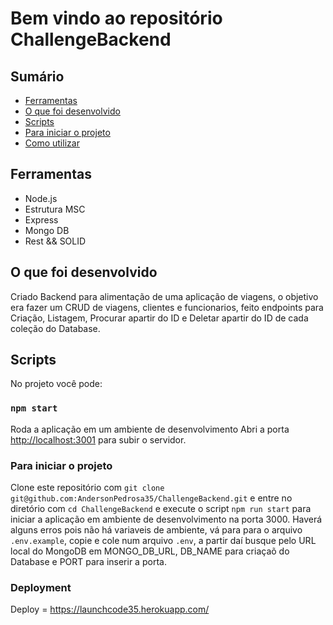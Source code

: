 # Bem vindo ao repositório ChallengeBackend

## Sumário
- [Ferramentas](#ferramentas)
- [O que foi desenvolvido](#o-que-foi-desenvolvido)
- [Scripts](#scripts)
- [Para iniciar o projeto](#para-iniciar-o-projeto)
- [Como utilizar](#como-utilizar)


## Ferramentas
  - Node.js
  - Estrutura MSC
  - Express
  - Mongo DB
  - Rest && SOLID

## O que foi desenvolvido 
 Criado Backend para alimentação de uma aplicação de viagens, o objetivo era fazer um CRUD de viagens, clientes e funcionarios,
 feito endpoints para Criação, Listagem, Procurar apartir do ID e Deletar apartir do ID de cada coleção do Database.
 
## Scripts
No projeto você pode:

### `npm start`

Roda a aplicação em um ambiente de desenvolvimento
Abri a porta [http://localhost:3001](http://localhost:3001) para subir o servidor.

### Para iniciar o projeto
 Clone este repositório com `git clone git@github.com:AndersonPedrosa35/ChallengeBackend.git` e entre no diretório com `cd ChallengeBackend` e execute o script `npm run start` para iniciar a aplicação em ambiente de desenvolvimento na porta 3000.
 Haverá alguns erros pois não há variaveis de ambiente, vá para para o arquivo `.env.example`, copie e cole num arquivo `.env`, a partir daí busque pelo URL local do MongoDB em MONGO_DB_URL, DB_NAME para criaçaõ do Database e PORT para inserir a 
 porta.
 
### Deployment
  Deploy = https://launchcode35.herokuapp.com/

